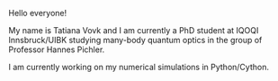 Hello everyone!

My name is Tatiana Vovk and I am currently a PhD student at IQOQI Innsbruck/UIBK studying many-body quantum optics in the group of Professor Hannes Pichler.

I am currently working on my numerical simulations in Python/Cython.
